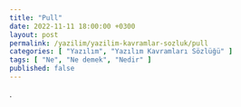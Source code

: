```yaml
---
title: "Pull"
date: 2022-11-11 18:00:00 +0300
layout: post
permalink: /yazilim/yazilim-kavramlar-sozluk/pull
categories: [ "Yazılım", "Yazılım Kavramları Sözlüğü" ]
tags: [ "Ne", "Ne demek", "Nedir" ]
published: false
---
```


.
